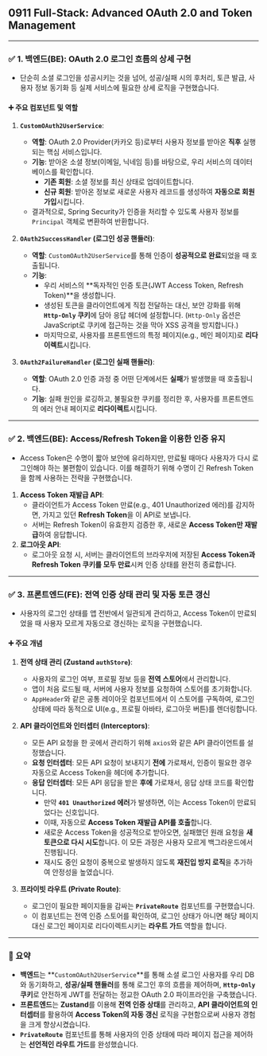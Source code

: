 ## 0911 Full-Stack: Advanced OAuth 2.0 and Token Management

---

### ✅ 1. 백엔드(BE): OAuth 2.0 로그인 흐름의 상세 구현

*   단순히 소셜 로그인을 성공시키는 것을 넘어, 성공/실패 시의 후처리, 토큰 발급, 사용자 정보 동기화 등 실제 서비스에 필요한 상세 로직을 구현했습니다.

#### ➕ 주요 컴포넌트 및 역할

1.  **`CustomOAuth2UserService`**:
    *   **역할**: OAuth 2.0 Provider(카카오 등)로부터 사용자 정보를 받아온 **직후** 실행되는 핵심 서비스입니다.
    *   **기능**: 받아온 소셜 정보(이메일, 닉네임 등)를 바탕으로, 우리 서비스의 데이터베이스를 확인합니다.
        *   **기존 회원**: 소셜 정보를 최신 상태로 업데이트합니다.
        *   **신규 회원**: 받아온 정보로 새로운 사용자 레코드를 생성하여 **자동으로 회원가입**시킵니다.
    *   결과적으로, Spring Security가 인증을 처리할 수 있도록 사용자 정보를 `Principal` 객체로 변환하여 반환합니다.

2.  **`OAuth2SuccessHandler` (로그인 성공 핸들러)**:
    *   **역할**: `CustomOAuth2UserService`를 통해 인증이 **성공적으로 완료**되었을 때 호출됩니다.
    *   **기능**:
        *   우리 서비스의 **독자적인 인증 토큰(JWT Access Token, Refresh Token)**을 생성합니다.
        *   생성된 토큰을 클라이언트에게 직접 전달하는 대신, 보안 강화를 위해 **`Http-Only` 쿠키**에 담아 응답 헤더에 설정합니다. (`Http-Only` 옵션은 JavaScript로 쿠키에 접근하는 것을 막아 XSS 공격을 방지합니다.)
        *   마지막으로, 사용자를 프론트엔드의 특정 페이지(e.g., 메인 페이지)로 **리다이렉트**시킵니다.

3.  **`OAuth2FailureHandler` (로그인 실패 핸들러)**:
    *   **역할**: OAuth 2.0 인증 과정 중 어떤 단계에서든 **실패**가 발생했을 때 호출됩니다.
    *   **기능**: 실패 원인을 로깅하고, 불필요한 쿠키를 정리한 후, 사용자를 프론트엔드의 에러 안내 페이지로 **리다이렉트**시킵니다.

---

### ✅ 2. 백엔드(BE): Access/Refresh Token을 이용한 인증 유지

*   Access Token은 수명이 짧아 보안에 유리하지만, 만료될 때마다 사용자가 다시 로그인해야 하는 불편함이 있습니다. 이를 해결하기 위해 수명이 긴 Refresh Token을 함께 사용하는 전략을 구현했습니다.

1.  **Access Token 재발급 API**:
    *   클라이언트가 Access Token 만료(e.g., 401 Unauthorized 에러)를 감지하면, 가지고 있던 **Refresh Token**을 이 API로 보냅니다.
    *   서버는 Refresh Token이 유효한지 검증한 후, 새로운 **Access Token만 재발급**하여 응답합니다.
2.  **로그아웃 API**:
    *   로그아웃 요청 시, 서버는 클라이언트의 브라우저에 저장된 **Access Token과 Refresh Token 쿠키를 모두 만료**시켜 인증 상태를 완전히 종료합니다.

---

### ✅ 3. 프론트엔드(FE): 전역 인증 상태 관리 및 자동 토큰 갱신

*   사용자의 로그인 상태를 앱 전반에서 일관되게 관리하고, Access Token이 만료되었을 때 사용자 모르게 자동으로 갱신하는 로직을 구현했습니다.

#### ➕ 주요 개념

1.  **전역 상태 관리 (Zustand `authStore`)**:
    *   사용자의 로그인 여부, 프로필 정보 등을 **전역 스토어**에서 관리합니다.
    *   앱이 처음 로드될 때, 서버에 사용자 정보를 요청하여 스토어를 초기화합니다.
    *   `AppHeader`와 같은 공통 레이아웃 컴포넌트에서 이 스토어를 구독하여, 로그인 상태에 따라 동적으로 UI(e.g., 프로필 아바타, 로그아웃 버튼)를 렌더링합니다.

2.  **API 클라이언트와 인터셉터 (Interceptors)**:
    *   모든 API 요청을 한 곳에서 관리하기 위해 `axios`와 같은 API 클라이언트를 설정했습니다.
    *   **요청 인터셉터**: 모든 API 요청이 보내지기 **전에** 가로채서, 인증이 필요한 경우 자동으로 Access Token을 헤더에 추가합니다.
    *   **응답 인터셉터**: 모든 API 응답을 받은 **후에** 가로채서, 응답 상태 코드를 확인합니다.
        *   만약 **`401 Unauthorized` 에러**가 발생하면, 이는 Access Token이 만료되었다는 신호입니다.
        *   이때, 자동으로 **Access Token 재발급 API를 호출**합니다.
        *   새로운 Access Token을 성공적으로 받아오면, 실패했던 원래 요청을 **새 토큰으로 다시 시도**합니다. 이 모든 과정은 사용자 모르게 백그라운드에서 진행됩니다.
        *   재시도 중인 요청이 중복으로 발생하지 않도록 **재진입 방지 로직**을 추가하여 안정성을 높였습니다.

3.  **프라이빗 라우트 (Private Route)**:
    *   로그인이 필요한 페이지들을 감싸는 **`PrivateRoute`** 컴포넌트를 구현했습니다.
    *   이 컴포넌트는 전역 인증 스토어를 확인하여, 로그인 상태가 아니면 해당 페이지 대신 로그인 페이지로 리다이렉트시키는 **라우트 가드** 역할을 합니다.

---

### 📌 요약

*   **백엔드**는 **`CustomOAuth2UserService`**를 통해 소셜 로그인 사용자를 우리 DB와 동기화하고, **성공/실패 핸들러**를 통해 로그인 후의 흐름을 제어하며, **`Http-Only` 쿠키**로 안전하게 JWT를 전달하는 정교한 OAuth 2.0 파이프라인을 구축했습니다.
*   **프론트엔드**는 **Zustand**를 이용해 **전역 인증 상태**를 관리하고, **API 클라이언트의 인터셉터**를 활용하여 **Access Token의 자동 갱신** 로직을 구현함으로써 사용자 경험을 크게 향상시켰습니다.
*   **`PrivateRoute`** 컴포넌트를 통해 사용자의 인증 상태에 따라 페이지 접근을 제어하는 **선언적인 라우트 가드**를 완성했습니다.